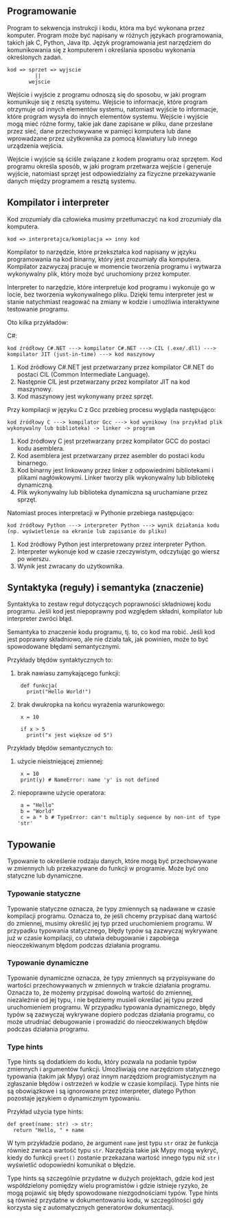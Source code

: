 ## Programowanie

Program to sekwencja instrukcji i kodu, która ma być wykonana przez komputer. Program może być napisany w różnych językach programowania, takich jak C, Python, Java itp. Język programowania jest narzędziem do komunikowania się z komputerem i określania sposobu wykonania określonych zadań.

    kod => sprzet => wyjscie
             ||
           wejscie
           
Wejście i wyjście z programu odnoszą się do sposobu, w jaki program komunikuje się z resztą systemu. Wejście to informacje, które program otrzymuje od innych elementów systemu, natomiast wyjście to informacje, które program wysyła do innych elementów systemu. Wejście i wyjście mogą mieć różne formy, takie jak dane zapisane w pliku, dane przesłane przez sieć, dane przechowywane w pamięci komputera lub dane wprowadzane przez użytkownika za pomocą klawiatury lub innego urządzenia wejścia.

Wejście i wyjście są ściśle związane z kodem programu oraz sprzętem. Kod programu określa sposób, w jaki program przetwarza wejście i generuje wyjście, natomiast sprzęt jest odpowiedzialny za fizyczne przekazywanie danych między programem a resztą systemu. 

## Kompilator i interpreter

Kod zrozumiały dla człowieka musimy przetłumaczyć na kod zrozumiały dla komputera.

    kod => interpretajca/komiplacja => inny kod

Kompilator to narzędzie, które przekształca kod napisany w języku programowania na kod binarny, który jest zrozumiały dla komputera. Kompilator zazwyczaj pracuje w momencie tworzenia programu i wytwarza wykonywalny plik, który może być uruchomiony przez komputer.

Interpreter to narzędzie, które interpretuje kod programu i wykonuje go w locie, bez tworzenia wykonywalnego pliku. Dzięki temu interpreter jest w stanie natychmiast reagować na zmiany w kodzie i umożliwia interaktywne testowanie programu.

Oto kilka przykładów:

C#:

    kod źródłowy C#.NET ---> kompilator C#.NET ---> CIL (.exe/.dll) ---> kompilator JIT (just-in-time) ---> kod maszynowy

1. Kod źródłowy C#.NET jest przetwarzany przez kompilator C#.NET do postaci CIL (Common Intermediate Language).
1. Następnie CIL jest przetwarzany przez kompilator JIT na kod maszynowy.
1. Kod maszynowy jest wykonywany przez sprzęt.

Przy kompilacji w języku C z Gcc przebieg procesu wygląda następująco:

    kod źródłowy C ---> kompilator Gcc ---> kod wynikowy (na przykład plik wykonywalny lub biblioteka) -> linker -> program

1. Kod źródłowy C jest przetwarzany przez kompilator GCC do postaci kodu asemblera.
1. Kod asemblera jest przetwarzany przez asembler do postaci kodu binarnego.
1. Kod binarny jest linkowany przez linker z odpowiednimi bibliotekami i plikami nagłówkowymi. Linker tworzy plik wykonywalny lub bibliotekę dynamiczną.
1. Plik wykonywalny lub biblioteka dynamiczna są uruchamiane przez sprzęt.

Natomiast proces interpretacji w Pythonie przebiega następująco:

    kod źródłowy Python ---> interpreter Python ---> wynik działania kodu (np. wyświetlenie na ekranie lub zapisanie do pliku)

1. Kod źródłowy Python jest interpretowany przez interpreter Python.
1. Interpreter wykonuje kod w czasie rzeczywistym, odczytując go wiersz po wierszu.
1. Wynik jest zwracany do użytkownika.

## Syntaktyka (reguły) i semantyka (znaczenie)

Syntaktyka to zestaw reguł dotyczących poprawności składniowej kodu programu. Jeśli kod jest niepoprawny pod względem składni, kompilator lub interpreter zwróci błąd.

Semantyka to znaczenie kodu programu, tj. to, co kod ma robić. Jeśli kod jest poprawny składniowo, ale nie działa tak, jak powinien, może to być spowodowane błędami semantycznymi.

Przykłady błędów syntaktycznych to:

1. brak nawiasu zamykającego funkcji:

        def funkcja(
          print("Hello World!")

2. brak dwukropka na końcu wyrażenia warunkowego:

        x = 10

        if x > 5
          print("x jest większe od 5")

Przykłady błędów semantycznych to:

1. użycie nieistniejącej zmiennej:

        x = 10
        print(y) # NameError: name 'y' is not defined


2. niepoprawne użycie operatora:

        a = "Hello"
        b = "World"
        c = a * b # TypeError: can't multiply sequence by non-int of type 'str'

## Typowanie

Typowanie to określenie rodzaju danych, które mogą być przechowywane w zmiennych lub przekazywane do funkcji w programie. Może być ono statyczne lub dynamiczne.

### Typowanie statyczne

Typowanie statyczne oznacza, że typy zmiennych są nadawane w czasie kompilacji programu. Oznacza to, że jeśli chcemy przypisać daną wartość do zmiennej, musimy określić jej typ przed uruchomieniem programu. W przypadku typowania statycznego, błędy typów są zazwyczaj wykrywane już w czasie kompilacji, co ułatwia debugowanie i zapobiega nieoczekiwanym błędom podczas działania programu.

### Typowanie dynamiczne

Typowanie dynamiczne oznacza, że typy zmiennych są przypisywane do wartości przechowywanych w zmiennych w trakcie działania programu. Oznacza to, że możemy przypisać dowolną wartość do zmiennej, niezależnie od jej typu, i nie będziemy musieli określać jej typu przed uruchomieniem programu. W przypadku typowania dynamicznego, błędy typów są zazwyczaj wykrywane dopiero podczas działania programu, co może utrudniać debugowanie i prowadzić do nieoczekiwanych błędów podczas działania programu.

### Type hints 

Type hints są dodatkiem do kodu, który pozwala na podanie typów zmiennych i argumentów funkcji. Umożliwiają one narzędziom statycznego typowania (takim jak Mypy) oraz innym narzędziom programistycznym na zgłaszanie błędów i ostrzeżeń w kodzie w czasie kompilacji. Type hints nie są obowiązkowe i są ignorowane przez interpreter, dlatego Python pozostaje językiem o dynamicznym typowaniu.

Przykład użycia type hints:

    def greet(name: str) -> str:
      return "Hello, " + name

W tym przykładzie podano, że argument `name` jest typu `str` oraz że funkcja również zwraca wartość typu `str`. Narzędzia takie jak Mypy mogą wykryć, kiedy do funkcji `greet()` zostanie przekazana wartość innego typu niż `str` i wyświetlić odopowiedni komunikat o błędzie.

Type hints są szczególnie przydatne w dużych projektach, gdzie kod jest współdzielony pomiędzy wielu programistów i gdzie istnieje ryzyko, że mogą pojawić się błędy spowodowane niezgodnościami typów. Type hints są również przydatne w dokumentowaniu kodu, w szczególności gdy korzysta się z automatycznych generatorów dokumentacji.
